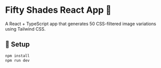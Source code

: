 # Fifty Shades React App 🎨

A React + TypeScript app that generates 50 CSS-filtered image variations using Tailwind CSS.

## 🚀 Setup

```bash
npm install
npm run dev
